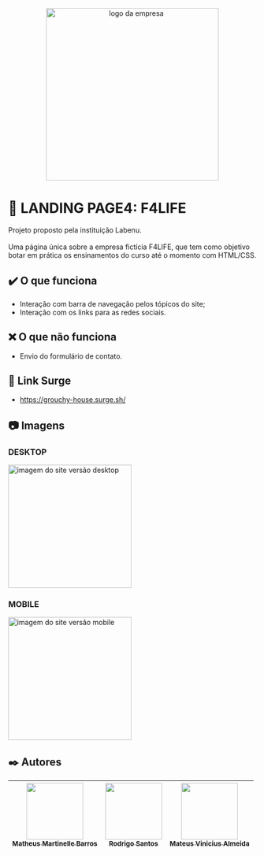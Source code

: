 
<div align="center">
<img src="https://user-images.githubusercontent.com/98998030/159188622-0eb4d593-9c05-4af3-b1a3-13d2536b9957.png" alt="logo da empresa" width="350px"/>
</div>

# :page_facing_up: LANDING PAGE4: F4LIFE
Projeto proposto pela instituição Labenu.
<br>
<br>
Uma página única sobre a empresa fictícia F4LIFE, que tem como objetivo botar em prática os ensinamentos do curso até o momento com HTML/CSS.

## :heavy_check_mark: O que funciona
* Interação com barra de navegação pelos tópicos do site;
* Interação com os links para as redes sociais.

## :x: O que não funciona
* Envio do formulário de contato.

## :link: Link Surge 
* https://grouchy-house.surge.sh/


## :camera: Imagens

### **DESKTOP**
<img src="https://user-images.githubusercontent.com/93896739/159169088-e382d697-9015-4206-a501-01a7a00e97db.png" alt="imagem do site versão desktop" height="250px"/>

### **MOBILE**
<img src="https://user-images.githubusercontent.com/93896739/159169086-6ea9a226-7cb8-4f31-bd32-050b87fedc81.png" alt="imagem do site versão mobile" width="250px"/>

## :black_nib: Autores

| [<img src="https://avatars.githubusercontent.com/u/98998030?v=4" width=115><br><sub>Matheus Martinelle Barros</sub>](https://github.com/MatthsMB) | [<img src="https://avatars.githubusercontent.com/u/93896739?v=4" width=115><br><sub>Rodrigo Santos</sub>](https://github.com/Pods89) |  [<img src="https://avatars.githubusercontent.com/u/98291052?v=4" width=115><br><sub>Mateus Vinicius Almeida</sub>](https://github.com/MateusViniciusRs) |
| :---: | :---: | :---: |

